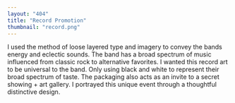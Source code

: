```yaml
---
layout: "404"
title: "Record Promotion"
thumbnail: "record.png"
---
```


I used the method of loose layered type and imagery to convey the bands energy and eclectic sounds. The band has a broad spectrum of music influenced from classic rock to alternative favorites. I wanted this record art to be universal to the band. Only using black and white to represent their broad spectrum of taste. The packaging also acts as an invite to a secret showing + art gallery. I portrayed this unique event through a thoughtful distinctive design. 
